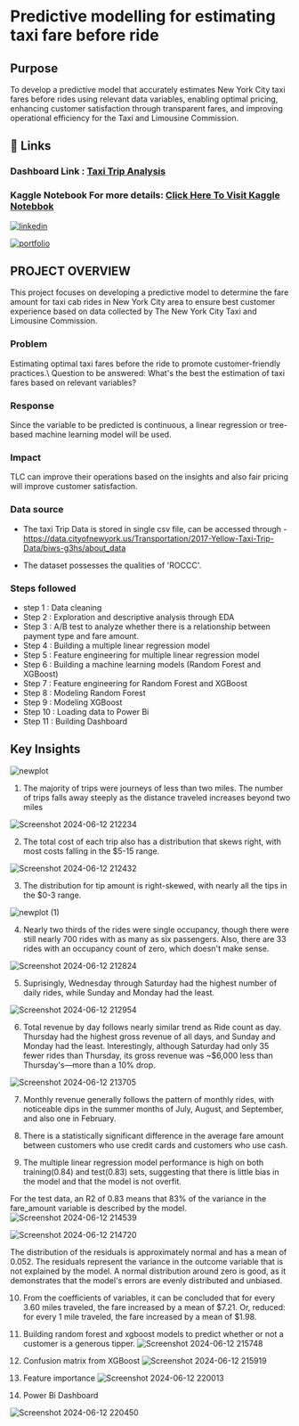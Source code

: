 # Predictive modelling for estimating taxi fare before ride

## Purpose
To develop a predictive model that accurately estimates New York City taxi fares before rides using relevant data variables, enabling optimal pricing, enhancing customer satisfaction through transparent fares, and improving operational efficiency for the Taxi and Limousine Commission.


## 🔗 Links

### Dashboard Link : [Taxi Trip Analysis ](https://app.powerbi.com/view?r=eyJrIjoiZjgzODZmYTctZTMyZC00NTViLWEwNjgtYWRmNDE5MTQxYmFkIiwidCI6IjYwODIzNDA4LTBlYjktNGE0Zi04ZTcxLTY2MzcwYThmNjU4NSJ9&pageName=46bea8c8461a846987a8)

### Kaggle Notebook For more details: [Click Here To Visit Kaggle Notebbok](https://www.kaggle.com/code/subhrayansamajdar/predictive-model-for-taxi-fare/notebook)

[![linkedin](https://img.shields.io/badge/linkedin-0A66C2?style=for-the-badge&logo=linkedin&logoColor=white)](https://www.linkedin.com/in/subhrayan-samajdar-78b17b132?lipi=urn%3Ali%3Apage%3Ad_flagship3_profile_view_base_contact_details%3BKT08BcH3SnWhaOJFAjaQ1w%3D%3D)


[![portfolio](https://img.shields.io/badge/my_portfolio-000?style=for-the-badge&logo=ko-fi&logoColor=white)](https://katherineoelsner.com/)





## PROJECT OVERVIEW

This project focuses on developing a predictive model to determine the fare amount for taxi cab rides in New York City area to ensure best customer experience based on data collected by The New York City Taxi and Limousine Commission.

### Problem
Estimating optimal taxi fares before the ride to promote customer-friendly practices.\ Question to be answered: What's the best the estimation of taxi fares based on relevant variables?

### Response
Since the variable to be predicted is continuous, a linear regression or tree-based machine learning model will be used.

### Impact
TLC can improve their operations based on the insights and also fair pricing will improve customer satisfaction.

### Data source
- The taxi Trip Data is stored in single csv file, can be accessed through - https://data.cityofnewyork.us/Transportation/2017-Yellow-Taxi-Trip-Data/biws-g3hs/about_data

- The dataset possesses the qualities of 'ROCCC'.

### Steps followed 

- step 1 : Data cleaning
- Step 2 : Exploration and descriptive analysis through EDA
- Step 3 : A/B test to analyze whether there is a relationship between payment type and fare amount.
- Step 4 : Building a multiple linear regression model
- Step 5 : Feature engineering for multiple linear regression model
- Step 6 : Building a machine learning models (Random Forest and XGBoost) 
- Step 7 : Feature engineering for Random Forest and XGBoost
- Step 8 : Modeling Random Forest
- Step 9 : Modeling XGBoost
- Step 10 : Loading data to Power Bi
- Step 11 : Building Dashboard

## Key Insights 
 ![newplot](https://github.com/Subhrayan/Bike-Share-analysis-SQL-and-Interactive-Power-BI-Dashboard/assets/154826702/f4752e20-01ab-40e4-8685-a1b63917bc4b)
 1. The majority of trips were journeys of less than two miles. The number of trips falls away steeply as the distance traveled increases beyond two miles

![Screenshot 2024-06-12 212234](https://github.com/Subhrayan/Bike-Share-analysis-SQL-and-Interactive-Power-BI-Dashboard/assets/154826702/c51ab6cb-f437-4f41-ac67-97d260c7280a)

2. The total cost of each trip also has a distribution that skews right, with most costs falling in the $5-15 range.

![Screenshot 2024-06-12 212432](https://github.com/Subhrayan/Bike-Share-analysis-SQL-and-Interactive-Power-BI-Dashboard/assets/154826702/9777f23e-9e1a-4cf3-9d81-de1ffc636787)

3. The distribution for tip amount is right-skewed, with nearly all the tips in the $0-3 range.

![newplot (1)](https://github.com/Subhrayan/Bike-Share-analysis-SQL-and-Interactive-Power-BI-Dashboard/assets/154826702/15aea15e-9870-4a5a-ab29-f4cb288863e6)

4. Nearly two thirds of the rides were single occupancy, though there were still nearly 700 rides with as many as six passengers. Also, there are 33 rides with an occupancy count of zero, which doesn't make sense.

![Screenshot 2024-06-12 212824](https://github.com/Subhrayan/Bike-Share-analysis-SQL-and-Interactive-Power-BI-Dashboard/assets/154826702/d14d432a-03bc-433d-94d6-70e470b043f0)

5. Suprisingly, Wednesday through Saturday had the highest number of daily rides, while Sunday and Monday had the least.

![Screenshot 2024-06-12 212954](https://github.com/Subhrayan/Bike-Share-analysis-SQL-and-Interactive-Power-BI-Dashboard/assets/154826702/7981c215-e08f-429c-8d22-b3250f92c2b3)

6. Total revenue by day follows nearly similar trend as Ride count as day. Thursday had the highest gross revenue of all days, and Sunday and Monday had the least. Interestingly, although Saturday had only 35 fewer rides than Thursday, its gross revenue was ~$6,000 less than Thursday's—more than a 10% drop.

![Screenshot 2024-06-12 213705](https://github.com/Subhrayan/Predictive-modelling-for-estimating-taxi-fare-before-ride/assets/154826702/a9e62992-dfda-4a3d-8d78-a83125f927fb)

7. Monthly revenue generally follows the pattern of monthly rides, with noticeable dips in the summer months of July, August, and September, and also one in February.

8. There is a statistically significant difference in the average fare amount between customers who use credit cards and customers who use cash.

9. The multiple linear regression model performance is high on both training(0.84)  and test(0.83) sets, suggesting that there is little bias in the model and that the model is not overfit.

For the test data, an R2 of 0.83 means that 83% of the variance in the fare_amount variable is described by the model.
![Screenshot 2024-06-12 214539](https://github.com/Subhrayan/Predictive-modelling-for-estimating-taxi-fare-before-ride/assets/154826702/deff1ed2-a6c9-4213-92cc-53567d46d618)

![Screenshot 2024-06-12 214720](https://github.com/Subhrayan/Predictive-modelling-for-estimating-taxi-fare-before-ride/assets/154826702/c983fbe1-255f-42f6-b516-3c88cfaba47b)

The distribution of the residuals is approximately normal and has a mean of 0.052. The residuals represent the variance in the outcome variable that is not explained by the model. A normal distribution around zero is good, as it demonstrates that the model's errors are evenly distributed and unbiased.

10. From the coefficients of variables, it can be concluded that for every 3.60 miles traveled, the fare increased by a mean of $7.21. Or, reduced: for every 1 mile traveled, the fare increased by a mean of $1.98. 

11. Building random forest and xgboost models to predict whether or not a customer is a generous tipper.
![Screenshot 2024-06-12 215748](https://github.com/Subhrayan/Predictive-modelling-for-estimating-taxi-fare-before-ride/assets/154826702/f5f3cf80-95fa-47c0-995d-a72875944660)

12. Confusion matrix from XGBoost
![Screenshot 2024-06-12 215919](https://github.com/Subhrayan/Predictive-modelling-for-estimating-taxi-fare-before-ride/assets/154826702/d20aa103-217f-4359-b2af-d8261568c9ad)

13. Feature importance 
![Screenshot 2024-06-12 220013](https://github.com/Subhrayan/Predictive-modelling-for-estimating-taxi-fare-before-ride/assets/154826702/3510632c-d406-4a88-b394-bdfde53773a4)

14. Power Bi Dashboard 

![Screenshot 2024-06-12 220450](https://github.com/Subhrayan/Predictive-modelling-for-estimating-taxi-fare-before-ride/assets/154826702/04b3909b-28a2-4c94-9efa-e3c284a0ec63)
